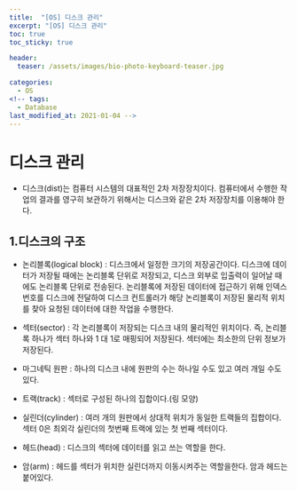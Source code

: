 ```yaml
---
title:  "[OS] 디스크 관리"
excerpt: "[OS] 디스크 관리"
toc: true
toc_sticky: true

header:
  teaser: /assets/images/bio-photo-keyboard-teaser.jpg

categories:
  - OS
<!-- tags:
  - Database 
last_modified_at: 2021-01-04 -->
---
```

# 디스크 관리
- 디스크(dist)는 컴퓨터 시스템의 대표적인 2차 저장장치이다. 컴퓨터에서 수행한 작업의 결과를 영구히 보관하기 위해서는 디스크와 같은 2차 저장장치를 이용해야 한다.

## 1.디스크의 구조
- 논리블록(logical block) : 디스크에서 일정한 크기의 저장공간이다. 디스크에 데이터가 저장될 때에는 논리블록 단위로 저장되고, 디스크 외부로 입출력이 일어날 때에도 논리블록 단위로 전송된다.
  논리블록에 저장된 데이터에 접근하기 위해 인덱스 번호를 디스크에 전달하여 디스크 컨트롤러가 해당 논리블록이 저장된 물리적 위치를 찾아 요청된 데이터에 대한 작업을 수행한다.

- 섹터(sector) : 각 논리블록이 저장되는 디스크 내의 물리적인 위치이다. 즉, 논리블록 하나가 섹터 하나와 1 대 1로 매핑되어 저장된다. 섹터에는 최소한의 단위 정보가 저장된다.

- 마그네틱 원판 : 하나의 디스크 내에 원판의 수는 하나일 수도 있고 여러 개일 수도 있다.

- 트랙(track) : 섹터로 구성된 하나의 집합이다.(링 모양)

- 실린더(cylinder) : 여러 개의 원판에서 상대적 위치가 동일한 트랙들의 집합이다. 섹터 0은 최외각 실린더의 첫번째 트랙에 있는 첫 번째 섹터이다.

- 헤드(head) : 디스크의 섹터에 데이터를 읽고 쓰는 역할을 한다.

- 암(arm) : 헤드를 섹터가 위치한 실린더까지 이동시켜주는 역할을한다. 암과 헤드는 붙어있다.















